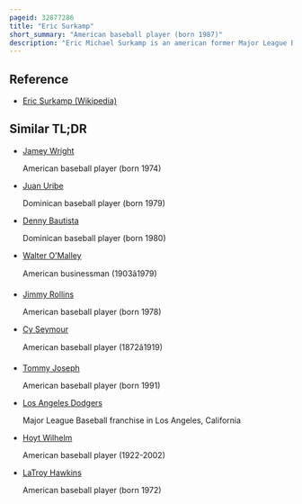 ```yaml
---
pageid: 32877286
title: "Eric Surkamp"
short_summary: "American baseball player (born 1987)"
description: "Eric Michael Surkamp is an american former Major League Baseball Pitcher who played for the San Francisco Giants, Chicago White Sox, Los Angeles Dodgers, and Oakland Athletics from 2011 to 2016. He also pitched in 2016 for the Hanwha Eagles of the Kbo League. Surkamp batted and threw left-handed with his Fastball averaging 89 Miles per Hour."
---
```


## Reference

- [Eric Surkamp (Wikipedia)](https://en.wikipedia.org/?curid=32877286)

## Similar TL;DR

- [Jamey Wright](/tldr/en/jamey-wright)

  American baseball player (born 1974)

- [Juan Uribe](/tldr/en/juan-uribe)

  Dominican baseball player (born 1979)

- [Denny Bautista](/tldr/en/denny-bautista)

  Dominican baseball player (born 1980)

- [Walter O'Malley](/tldr/en/walter-omalley)

  American businessman (1903â1979)

- [Jimmy Rollins](/tldr/en/jimmy-rollins)

  American baseball player (born 1978)

- [Cy Seymour](/tldr/en/cy-seymour)

  American baseball player (1872â1919)

- [Tommy Joseph](/tldr/en/tommy-joseph)

  American baseball player (born 1991)

- [Los Angeles Dodgers](/tldr/en/los-angeles-dodgers)

  Major League Baseball franchise in Los Angeles, California

- [Hoyt Wilhelm](/tldr/en/hoyt-wilhelm)

  American baseball player (1922-2002)

- [LaTroy Hawkins](/tldr/en/latroy-hawkins)

  American baseball player (born 1972)
